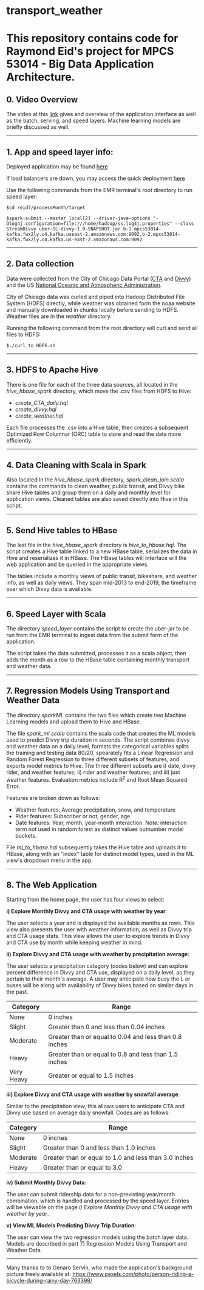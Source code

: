 # transport_weather

# This repository contains code for Raymond Eid's project for MPCS 53014 - Big Data Application Architecture.

## 0. Video Overview
The video at this [link](https://www.loom.com/share/9f9fd4db9b854d2f9e5ada41c6b983ef) gives and overview of the application interface as well as the batch, serving, and speed layers. Machine learning models are briefly discussed as well.
___

## 1. App and speed layer info:


Deployed application may be found [here](http://mpcs53014-loadbalancer-217964685.us-east-2.elb.amazonaws.com:3707/home.html)

If load balancers are down, you may access the quick deployment [here](http://ec2-3-15-219-66.us-east-2.compute.amazonaws.com:3707/home.html)

Use the following commands from the EMR terminal's root directory to run speed layer:
```
$cd reid7/processMonth/target

$spark-submit --master local[2] --driver-java-options "-Dlog4j.configuration=file:///home/hadoop/ss.log4j.properties" --class StreamDivvy uber-SL-divvy-1.0-SNAPSHOT.jar b-1.mpcs53014-kafka.fwx2ly.c4.kafka.useast-2.amazonaws.com:9092,b-2.mpcs53014-kafka.fwx2ly.c4.kafka.us-east-2.amazonaws.com:9092
```
____

## 2. Data collection


Data were collected from the City of Chicago Data Portal ([CTA](https://data.cityofchicago.org/Transportation/CTA-Ridership-Daily-Boarding-Totals/6iiy-9s97) and [Divvy](https://data.cityofchicago.org/Transportation/CTA-Ridership-Daily-Boarding-Totals/6iiy-9s97)) and the US [National Oceanic and Atmospheric Administration](https://www.ncdc.noaa.gov/cdo-web/search;jsessionid=9AB2C2CFD9A81924521705D5879AC26B).

City of Chicago data was curled and piped into Hadoop Distributed File System (HDFS) directly, while weather was obtained form the noaa website and manually downloaded in chunks locally before sending to HDFS. Weather files are in the *weather* directory.

Running the following command from the root directory will curl and send all files to HDFS:
```
$./curl_to_HDFS.sh
```

____

## 3. HDFS to Apache Hive
There is one file for each of the three data sources, all located in the *hive_hbase_spark* directory, which move the .csv files from HDFS to Hive:

- *create_CTA_daily.hql*
- *create_divvy.hql* 
- *create_weather.hql*

Each file processes the .csv into a Hive table, then creates a subsequent Optimized Row Columnar (ORC) table to store and read the data more efficiently. 
____

## 4. Data Cleaning with Scala in Spark
Also located in the *hive_hbase_spark* directory, *spark_clean_join.scala* contains the commands to clean  weather, public transit, and Divvy bike share Hive tables and group them on a daily and monthly level for application views. Cleaned tables are also saved directly into Hive in this script.
____
## 5. Send Hive tables to HBase
The last file in the *hive_hbase_spark* directory is *hive_to_hbase.hql*. The script creates a Hive table linked to a new HBase table, serializes the data in Hive and reserializes it in HBase. The HBase tables will interface will the web application and be queried in the appropriate views.

The tables include a monthly views of public transit, bikeshare, and weather info, as well as daily views. They span mid-2013 to end-2019, the timeframe over which Divvy data is available. 
____
## 6. Speed Layer with Scala
The directory *speed_layer* contains the script to create the uber-jar to be run from the EMR terminal to ingest data from the submit form of the application.

The script takes the data submitted, processes it as a scala object, then adds the month as a row to the HBase table containing monthly transport and weather data. 
____
## 7. Regression Models Using Transport and Weather Data
The directory *sparkML* contains the two files which create two Machine Learning models and upload them to Hive and HBase. 

The file *spark_ml.scala* contains the scala code that creates the ML models used to predict Divvy trip duration in seconds. The script combines divvy and weather data on a daily level, formats the categorical variables splits the training and testing data 80/20, spearately fits a Linear Regression and Random Forest Regression to three different subsets of features, and exports model metrics to Hive. The three different subsets are i) date, divvy rider, and weather features; ii) rider and weather features; and iii) just weather features. Evaluation metrics include R<sup>2</sup> and Root Mean Squared Error.

Features are broken down as follows:

- Weather features: Average precipitation, snow, and temperature
- Rider features: Subscriber or not, gender, age
- Date features: Year, month, year-month interaction. *Note:* interaction term not used in random forest as distinct values outnumber model buckets.

File *ml_to_hbase.hql* subsequently takes the Hive table and uploads it to HBase, along with an "index" table for distinct model types, used in the ML view's dropdown menu in the app.
___
## 8. The Web Application
Starting from the home page, the user has four views to select:

**i) Explore Monthly Divvy and CTA usage with weather by year**:

The user selects a year and is displayed the available months as rows. This view also presents the user with weather information, as well as Divvy trip and CTA usage stats. This view allows the user to explore trends in Divvy and CTA use by month while keeping weather in mind.

**ii) Explore Divvy and CTA usage with weather by precipitation average**: 

The user selects a precipitation category (codes below) and can explore percent difference in Divvy and CTA use, displayed on a daily level, as they pertain to their month's average. A user may anticipate how busy the L or buses will be along with availability of Divvy bikes based on similar days in the past.

Category | Range
--- | --- 
None | 0 inches
Slight | Greater than 0 and less than 0.04 inches
Moderate | Greater than or equal to 0.04 and less than 0.8 inches
Heavy | Greater than or equal to 0.8 and less than 1.5 inches
Very Heavy | Greater or equal to 1.5 inches


**iii) Explore Divvy and CTA usage with weather by snowfall average**: 

Similar to the precipitation view, this allows users to anticipate CTA and Divvy use based on average daily snowfall. Codes are as follows:

Category | Range
--- | --- 
None | 0 inches
Slight | Greater than 0 and less than 1.0 inches
Moderate | Greater than or equal to 1.0 and less than 3.0 inches
Heavy | Greater than or equal to 3.0 
 


**iv) Submit Monthly Divvy Data**: 
 
 The user can submit ridership data for a non-prexisting year/month combination, which is handled and processed by the speed layer. Entries will be viewable on the page *i) Explore Monthly Divvy and CTA usage with weather by year*.

 **v) View ML Models Predicting Divvy Trip Duration**: 

 The user can view the two regression models using the batch layer data. Models are described in part 7) Regression Models Using Transport and Weather Data.
 ___
 
Many thanks to to Genaro Servín, who made the application's background picture freely available at: https://www.pexels.com/photo/person-riding-a-bicycle-during-rainy-day-763398/